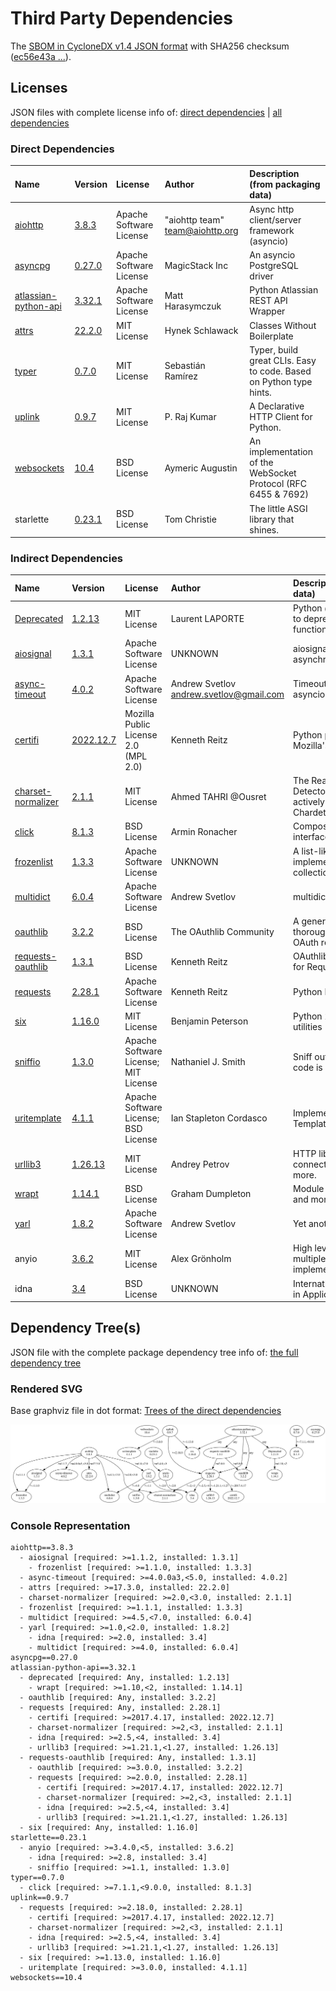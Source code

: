 # Third Party Dependencies

<!--[[[fill sbom_sha256()]]]-->
The [SBOM in CycloneDX v1.4 JSON format](https://github.com/sthagen/pilli/blob/default/sbom.json) with SHA256 checksum ([ec56e43a ...](https://raw.githubusercontent.com/sthagen/pilli/default/sbom.json.sha256 "sha256:ec56e43aaf11bfb59e39fdf1142e9f3aae926887c802062e0ac402dbd386b8ca")).
<!--[[[end]]] (checksum: 74d355e06946ad49c78f969a10cc1528)-->
## Licenses 

JSON files with complete license info of: [direct dependencies](direct-dependency-licenses.json) | [all dependencies](all-dependency-licenses.json)

### Direct Dependencies

<!--[[[fill direct_dependencies_table()]]]-->
| Name                                                                          | Version                                                         | License                 | Author                            | Description (from packaging data)                                  |
|:------------------------------------------------------------------------------|:----------------------------------------------------------------|:------------------------|:----------------------------------|:-------------------------------------------------------------------|
| [aiohttp](https://github.com/aio-libs/aiohttp)                                | [3.8.3](https://pypi.org/project/aiohttp/3.8.3/)                | Apache Software License | "aiohttp team" <team@aiohttp.org> | Async http client/server framework (asyncio)                       |
| [asyncpg](https://github.com/MagicStack/asyncpg)                              | [0.27.0](https://pypi.org/project/asyncpg/0.27.0/)              | Apache Software License | MagicStack Inc                    | An asyncio PostgreSQL driver                                       |
| [atlassian-python-api](https://github.com/atlassian-api/atlassian-python-api) | [3.32.1](https://pypi.org/project/atlassian-python-api/3.32.1/) | Apache Software License | Matt Harasymczuk                  | Python Atlassian REST API Wrapper                                  |
| [attrs](https://www.attrs.org/)                                               | [22.2.0](https://pypi.org/project/attrs/22.2.0/)                | MIT License             | Hynek Schlawack                   | Classes Without Boilerplate                                        |
| [typer](https://github.com/tiangolo/typer)                                    | [0.7.0](https://pypi.org/project/typer/0.7.0/)                  | MIT License             | Sebastián Ramírez                 | Typer, build great CLIs. Easy to code. Based on Python type hints. |
| [uplink](https://uplink.readthedocs.io/)                                      | [0.9.7](https://pypi.org/project/uplink/0.9.7/)                 | MIT License             | P. Raj Kumar                      | A Declarative HTTP Client for Python.                              |
| [websockets](https://github.com/aaugustin/websockets)                         | [10.4](https://pypi.org/project/websockets/10.4/)               | BSD License             | Aymeric Augustin                  | An implementation of the WebSocket Protocol (RFC 6455 & 7692)      |
| starlette                                                                     | [0.23.1](https://pypi.org/project/starlette/0.23.1/)            | BSD License             | Tom Christie                      | The little ASGI library that shines.                               |
<!--[[[end]]] (checksum: b7219c5fa1e954f7d1c16c96c2804c90)-->

### Indirect Dependencies

<!--[[[fill indirect_dependencies_table()]]]-->
| Name                                                               | Version                                                     | License                              | Author                                    | Description (from packaging data)                                                                       |
|:-------------------------------------------------------------------|:------------------------------------------------------------|:-------------------------------------|:------------------------------------------|:--------------------------------------------------------------------------------------------------------|
| [Deprecated](https://github.com/tantale/deprecated)                | [1.2.13](https://pypi.org/project/Deprecated/1.2.13/)       | MIT License                          | Laurent LAPORTE                           | Python @deprecated decorator to deprecate old python classes, functions or methods.                     |
| [aiosignal](https://github.com/aio-libs/aiosignal)                 | [1.3.1](https://pypi.org/project/aiosignal/1.3.1/)          | Apache Software License              | UNKNOWN                                   | aiosignal: a list of registered asynchronous callbacks                                                  |
| [async-timeout](https://github.com/aio-libs/async-timeout)         | [4.0.2](https://pypi.org/project/async-timeout/4.0.2/)      | Apache Software License              | Andrew Svetlov <andrew.svetlov@gmail.com> | Timeout context manager for asyncio programs                                                            |
| [certifi](https://github.com/certifi/python-certifi)               | [2022.12.7](https://pypi.org/project/certifi/2022.12.7/)    | Mozilla Public License 2.0 (MPL 2.0) | Kenneth Reitz                             | Python package for providing Mozilla's CA Bundle.                                                       |
| [charset-normalizer](https://github.com/ousret/charset_normalizer) | [2.1.1](https://pypi.org/project/charset-normalizer/2.1.1/) | MIT License                          | Ahmed TAHRI @Ousret                       | The Real First Universal Charset Detector. Open, modern and actively maintained alternative to Chardet. |
| [click](https://palletsprojects.com/p/click/)                      | [8.1.3](https://pypi.org/project/click/8.1.3/)              | BSD License                          | Armin Ronacher                            | Composable command line interface toolkit                                                               |
| [frozenlist](https://github.com/aio-libs/frozenlist)               | [1.3.3](https://pypi.org/project/frozenlist/1.3.3/)         | Apache Software License              | UNKNOWN                                   | A list-like structure which implements collections.abc.MutableSequence                                  |
| [multidict](https://github.com/aio-libs/multidict)                 | [6.0.4](https://pypi.org/project/multidict/6.0.4/)          | Apache Software License              | Andrew Svetlov                            | multidict implementation                                                                                |
| [oauthlib](https://github.com/oauthlib/oauthlib)                   | [3.2.2](https://pypi.org/project/oauthlib/3.2.2/)           | BSD License                          | The OAuthlib Community                    | A generic, spec-compliant, thorough implementation of the OAuth request-signing logic                   |
| [requests-oauthlib](https://github.com/requests/requests-oauthlib) | [1.3.1](https://pypi.org/project/requests-oauthlib/1.3.1/)  | BSD License                          | Kenneth Reitz                             | OAuthlib authentication support for Requests.                                                           |
| [requests](https://requests.readthedocs.io)                        | [2.28.1](https://pypi.org/project/requests/2.28.1/)         | Apache Software License              | Kenneth Reitz                             | Python HTTP for Humans.                                                                                 |
| [six](https://github.com/benjaminp/six)                            | [1.16.0](https://pypi.org/project/six/1.16.0/)              | MIT License                          | Benjamin Peterson                         | Python 2 and 3 compatibility utilities                                                                  |
| [sniffio](https://github.com/python-trio/sniffio)                  | [1.3.0](https://pypi.org/project/sniffio/1.3.0/)            | Apache Software License; MIT License | Nathaniel J. Smith                        | Sniff out which async library your code is running under                                                |
| [uritemplate](https://uritemplate.readthedocs.org)                 | [4.1.1](https://pypi.org/project/uritemplate/4.1.1/)        | Apache Software License; BSD License | Ian Stapleton Cordasco                    | Implementation of RFC 6570 URI Templates                                                                |
| [urllib3](https://urllib3.readthedocs.io/)                         | [1.26.13](https://pypi.org/project/urllib3/1.26.13/)        | MIT License                          | Andrey Petrov                             | HTTP library with thread-safe connection pooling, file post, and more.                                  |
| [wrapt](https://github.com/GrahamDumpleton/wrapt)                  | [1.14.1](https://pypi.org/project/wrapt/1.14.1/)            | BSD License                          | Graham Dumpleton                          | Module for decorators, wrappers and monkey patching.                                                    |
| [yarl](https://github.com/aio-libs/yarl/)                          | [1.8.2](https://pypi.org/project/yarl/1.8.2/)               | Apache Software License              | Andrew Svetlov                            | Yet another URL library                                                                                 |
| anyio                                                              | [3.6.2](https://pypi.org/project/anyio/3.6.2/)              | MIT License                          | Alex Grönholm                             | High level compatibility layer for multiple asynchronous event loop implementations                     |
| idna                                                               | [3.4](https://pypi.org/project/idna/3.4/)                   | BSD License                          | UNKNOWN                                   | Internationalized Domain Names in Applications (IDNA)                                                   |
<!--[[[end]]] (checksum: 429c3ddbf7f6ae7546a7d192c79b7e6f)-->

## Dependency Tree(s)

JSON file with the complete package dependency tree info of: [the full dependency tree](package-dependency-tree.json)

### Rendered SVG

Base graphviz file in dot format: [Trees of the direct dependencies](package-dependency-tree.dot.txt)

<img src="./package-dependency-tree.svg" alt="Trees of the direct dependencies" title="Trees of the direct dependencies"/>

### Console Representation

<!--[[[fill dependency_tree_console_text()]]]-->
````console
aiohttp==3.8.3
  - aiosignal [required: >=1.1.2, installed: 1.3.1]
    - frozenlist [required: >=1.1.0, installed: 1.3.3]
  - async-timeout [required: >=4.0.0a3,<5.0, installed: 4.0.2]
  - attrs [required: >=17.3.0, installed: 22.2.0]
  - charset-normalizer [required: >=2.0,<3.0, installed: 2.1.1]
  - frozenlist [required: >=1.1.1, installed: 1.3.3]
  - multidict [required: >=4.5,<7.0, installed: 6.0.4]
  - yarl [required: >=1.0,<2.0, installed: 1.8.2]
    - idna [required: >=2.0, installed: 3.4]
    - multidict [required: >=4.0, installed: 6.0.4]
asyncpg==0.27.0
atlassian-python-api==3.32.1
  - deprecated [required: Any, installed: 1.2.13]
    - wrapt [required: >=1.10,<2, installed: 1.14.1]
  - oauthlib [required: Any, installed: 3.2.2]
  - requests [required: Any, installed: 2.28.1]
    - certifi [required: >=2017.4.17, installed: 2022.12.7]
    - charset-normalizer [required: >=2,<3, installed: 2.1.1]
    - idna [required: >=2.5,<4, installed: 3.4]
    - urllib3 [required: >=1.21.1,<1.27, installed: 1.26.13]
  - requests-oauthlib [required: Any, installed: 1.3.1]
    - oauthlib [required: >=3.0.0, installed: 3.2.2]
    - requests [required: >=2.0.0, installed: 2.28.1]
      - certifi [required: >=2017.4.17, installed: 2022.12.7]
      - charset-normalizer [required: >=2,<3, installed: 2.1.1]
      - idna [required: >=2.5,<4, installed: 3.4]
      - urllib3 [required: >=1.21.1,<1.27, installed: 1.26.13]
  - six [required: Any, installed: 1.16.0]
starlette==0.23.1
  - anyio [required: >=3.4.0,<5, installed: 3.6.2]
    - idna [required: >=2.8, installed: 3.4]
    - sniffio [required: >=1.1, installed: 1.3.0]
typer==0.7.0
  - click [required: >=7.1.1,<9.0.0, installed: 8.1.3]
uplink==0.9.7
  - requests [required: >=2.18.0, installed: 2.28.1]
    - certifi [required: >=2017.4.17, installed: 2022.12.7]
    - charset-normalizer [required: >=2,<3, installed: 2.1.1]
    - idna [required: >=2.5,<4, installed: 3.4]
    - urllib3 [required: >=1.21.1,<1.27, installed: 1.26.13]
  - six [required: >=1.13.0, installed: 1.16.0]
  - uritemplate [required: >=3.0.0, installed: 4.1.1]
websockets==10.4
````
<!--[[[end]]] (checksum: 4b50150f49f83fd98ead398175daa218)-->
